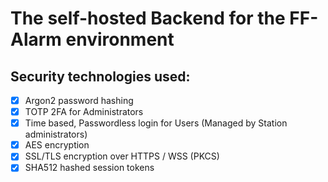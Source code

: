 # The self-hosted Backend for the FF-Alarm environment

## Security technologies used:
- [x] Argon2 password hashing
- [x] TOTP 2FA for Administrators
- [x] Time based, Passwordless login for Users (Managed by Station administrators)
- [x] AES encryption
- [x] SSL/TLS encryption over HTTPS / WSS (PKCS)
- [x] SHA512 hashed session tokens